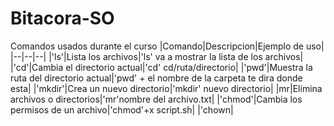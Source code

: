 # Bitacora-SO
Comandos usados durante el curso
|Comando|Descripcion|Ejemplo de uso|
|--|--|--|
|'ls'|Lista los archivos|'ls' va a mostrar la lista de los archivos|
|'cd'|Cambia el directorio actual|'cd' cd/ruta/directorio|
|'pwd'|Muestra la ruta del directorio actual|'pwd' + el nombre de la carpeta te dira donde esta| 
|'mkdir'|Crea un nuevo directorio|'mkdir' nuevo directorio|
|mr|Elimina archivos o directorios|'mr'nombre del archivo.txt|
|'chmod'|Cambia los permisos de un archivo|'chmod'+x script.sh|
|'chown|
